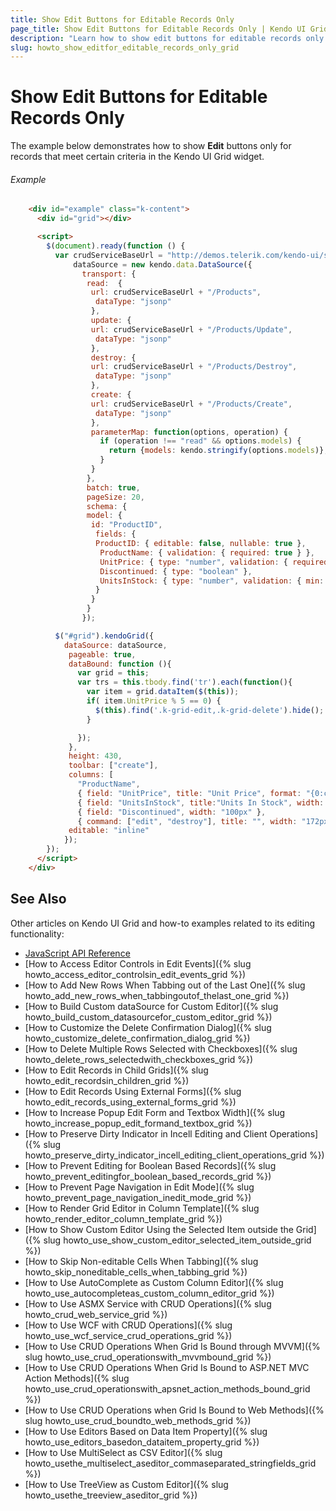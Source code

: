```yaml
---
title: Show Edit Buttons for Editable Records Only
page_title: Show Edit Buttons for Editable Records Only | Kendo UI Grid
description: "Learn how to show edit buttons for editable records only in the Kendo UI Grid widget."
slug: howto_show_editfor_editable_records_only_grid
---
```


# Show Edit Buttons for Editable Records Only

The example below demonstrates how to show **Edit** buttons only for records that meet certain criteria in the Kendo UI Grid widget.

###### Example

```html
    <div id="example" class="k-content">
      <div id="grid"></div>

      <script>
        $(document).ready(function () {
          var crudServiceBaseUrl = "http://demos.telerik.com/kendo-ui/service",
              dataSource = new kendo.data.DataSource({
                transport: {
                 read:  {
                  url: crudServiceBaseUrl + "/Products",
                   dataType: "jsonp"
                  },
                  update: {
                  url: crudServiceBaseUrl + "/Products/Update",
                   dataType: "jsonp"
                  },
                  destroy: {
                  url: crudServiceBaseUrl + "/Products/Destroy",
                   dataType: "jsonp"
                  },
                  create: {
                  url: crudServiceBaseUrl + "/Products/Create",
                   dataType: "jsonp"
                  },
                  parameterMap: function(options, operation) {
                    if (operation !== "read" && options.models) {
                      return {models: kendo.stringify(options.models)};
                    }
                  }
                 },
                 batch: true,
                 pageSize: 20,
                 schema: {
                 model: {
                  id: "ProductID",
                   fields: {
                   ProductID: { editable: false, nullable: true },
                    ProductName: { validation: { required: true } },
                    UnitPrice: { type: "number", validation: { required: true, min: 1} },
                    Discontinued: { type: "boolean" },
                    UnitsInStock: { type: "number", validation: { min: 0, required: true } }
                   }
                  }
                 }
                });

          $("#grid").kendoGrid({
            dataSource: dataSource,
             pageable: true,
             dataBound: function (){
               var grid = this;
               var trs = this.tbody.find('tr').each(function(){
                 var item = grid.dataItem($(this));
                 if( item.UnitPrice % 5 == 0) {
                   $(this).find('.k-grid-edit,.k-grid-delete').hide();
                 }

               });               
             },
             height: 430,
             toolbar: ["create"],
             columns: [
               "ProductName",
               { field: "UnitPrice", title: "Unit Price", format: "{0:c}", width: "100px" },
               { field: "UnitsInStock", title:"Units In Stock", width: "100px" },
               { field: "Discontinued", width: "100px" },
               { command: ["edit", "destroy"], title: "", width: "172px" }],
             editable: "inline"
            });
        });
      </script>
    </div>
```

## See Also

Other articles on Kendo UI Grid and how-to examples related to its editing functionality:

* [JavaScript API Reference](/api/javascript/ui/grid)
* [How to Access Editor Controls in Edit Events]({% slug howto_access_editor_controlsin_edit_events_grid %})
* [How to Add New Rows When Tabbing out of the Last One]({% slug howto_add_new_rows_when_tabbingoutof_thelast_one_grid %})
* [How to Build Custom dataSource for Custom Editor]({% slug howto_build_custom_datasourcefor_custom_editor_grid %})
* [How to Customize the Delete Confirmation Dialog]({% slug howto_customize_delete_confirmation_dialog_grid %})
* [How to Delete Multiple Rows Selected with Checkboxes]({% slug howto_delete_rows_selectedwith_checkboxes_grid %})
* [How to Edit Records in Child Grids]({% slug howto_edit_recordsin_children_grid %})
* [How to Edit Records Using External Forms]({% slug howto_edit_records_using_external_forms_grid %})
* [How to Increase Popup Edit Form and Textbox Width]({% slug howto_increase_popup_edit_formand_textbox_grid %})
* [How to Preserve Dirty Indicator in Incell Editing and Client Operations]({% slug howto_preserve_dirty_indicator_incell_editing_client_operations_grid %})
* [How to Prevent Editing for Boolean Based Records]({% slug howto_prevent_editingfor_boolean_based_records_grid %})
* [How to Prevent Page Navigation in Edit Mode]({% slug howto_prevent_page_navigation_inedit_mode_grid %})
* [How to Render Grid Editor in Column Template]({% slug howto_render_editor_column_template_grid %})
* [How to Show Custom Editor Using the Selected Item outside the Grid]({% slug howto_use_show_custom_editor_selected_item_outside_grid %})
* [How to Skip Non-editable Cells When Tabbing]({% slug howto_skip_noneditable_cells_when_tabbing_grid %})
* [How to Use AutoComplete as Custom Column Editor]({% slug howto_use_autocompleteas_custom_column_editor_grid %})
* [How to Use ASMX Service with CRUD Operations]({% slug howto_crud_web_service_grid %})
* [How to Use WCF with CRUD Operations]({% slug howto_use_wcf_service_crud_operations_grid %})
* [How to Use CRUD Operations When Grid Is Bound through MVVM]({% slug howto_use_crud_operationswith_mvvmbound_grid %})
* [How to Use CRUD Operations When Grid Is Bound to ASP.NET MVC Action Methods]({% slug howto_use_crud_operationswith_apsnet_action_methods_bound_grid %})
* [How to Use CRUD Operations when Grid Is Bound to Web Methods]({% slug howto_use_crud_boundto_web_methods_grid %})
* [How to Use Editors Based on Data Item Property]({% slug howto_use_editors_basedon_dataitem_property_grid %})
* [How to Use MultiSelect as CSV Editor]({% slug howto_usethe_multiselect_aseditor_commaseparated_stringfields_grid %})
* [How to Use TreeView as Custom Editor]({% slug howto_usethe_treeview_aseditor_grid %})
